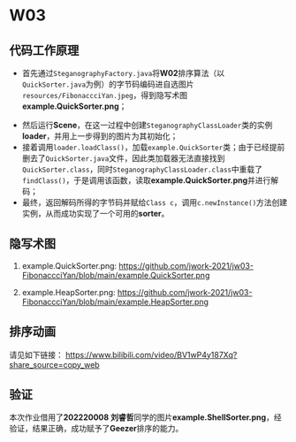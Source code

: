 # W03

## 代码工作原理

* 首先通过`SteganographyFactory.java`将**W02**排序算法（以`QuickSorter.java`为例）的字节码编码进自选图片`resources/FibonaccciYan.jpeg`，得到隐写术图**example.QuickSorter.png**；
+ 然后运行**Scene**，在这一过程中创建`SteganographyClassLoader`类的实例**loader**，并用上一步得到的图片为其初始化；
+ 接着调用`loader.loadClass()`，加载`example.QuickSorter`类；由于已经提前删去了`QuickSorter.java`文件，因此类加载器无法直接找到`QuickSorter.class`，同时`SteganographyClassLoader.class`中重载了`findClass()`，于是调用该函数，读取**example.QuickSorter.png**并进行解码；
+ 最终，返回解码所得的字节码并赋给`Class c`，调用`c.newInstance()`方法创建实例，从而成功实现了一个可用的**sorter**。

## 隐写术图

1. example.QuickSorter.png:
https://github.com/jwork-2021/jw03-FibonaccciYan/blob/main/example.QuickSorter.png

2. example.HeapSorter.png:
https://github.com/jwork-2021/jw03-FibonaccciYan/blob/main/example.HeapSorter.png

## 排序动画

请见如下链接：
https://www.bilibili.com/video/BV1wP4y187Xq?share_source=copy_web

## 验证

本次作业借用了**202220008 刘睿哲**同学的图片**example.ShellSorter.png**，经验证，结果正确，成功赋予了**Geezer**排序的能力。